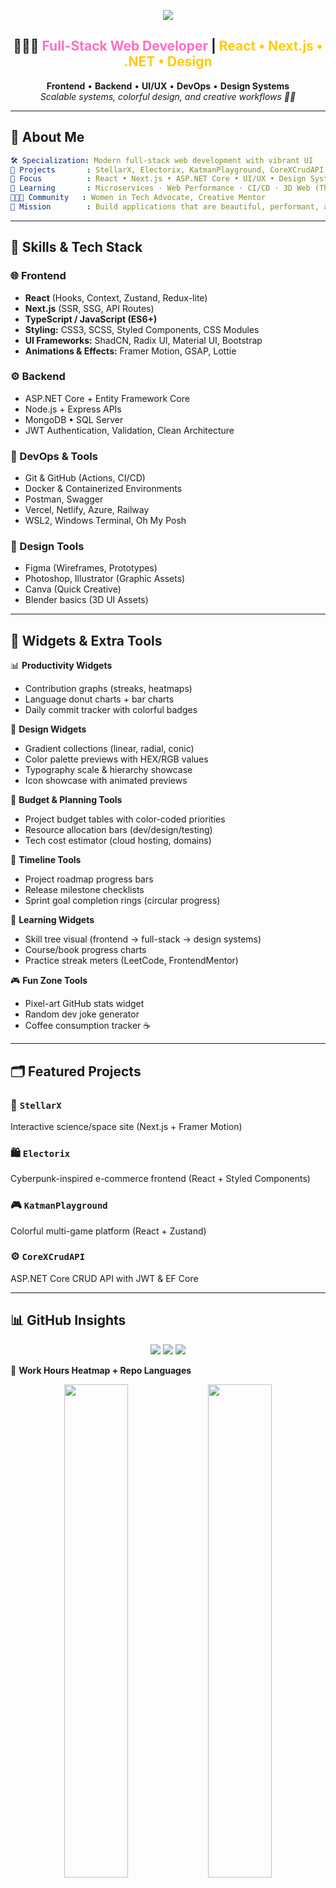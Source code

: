<!-- 🌈 ULTRA VIBRANT WAVE HEADER -->

<p align="center">
  <img src="https://user-images.githubusercontent.com/74038190/212748842-9fcbad5b-6173-4175-8a61-521f3dbb7514.gif"/>
</p>

<h2 align="center">👩🏻‍💻 <strong style="color:#ff6ec4">Full-Stack Web Developer</strong> | <span style="color:#ffcb05">React • Next.js • .NET • Design</span></h2>
<p align="center">
  <b>Frontend</b> • <b>Backend</b> • <b>UI/UX</b> • <b>DevOps</b> • <b>Design Systems</b><br>
  <i>Scalable systems, colorful design, and creative workflows 🌈✨</i>
</p>

---

## 📖 About Me

```yaml
🛠️ Specialization: Modern full-stack web development with vibrant UI
🚀 Projects       : StellarX, Electorix, KatmanPlayground, CoreXCrudAPI
🎯 Focus          : React • Next.js • ASP.NET Core • UI/UX • Design Systems
🌱 Learning       : Microservices · Web Performance · CI/CD · 3D Web (Three.js)
👩🏻‍🏫 Community   : Women in Tech Advocate, Creative Mentor
🎯 Mission        : Build applications that are beautiful, performant, and inclusive
```

---

## 🎨 Skills & Tech Stack

### 🌐 Frontend

* **React** (Hooks, Context, Zustand, Redux-lite)
* **Next.js** (SSR, SSG, API Routes)
* **TypeScript / JavaScript (ES6+)**
* **Styling:** CSS3, SCSS, Styled Components, CSS Modules
* **UI Frameworks:** ShadCN, Radix UI, Material UI, Bootstrap
* **Animations & Effects:** Framer Motion, GSAP, Lottie

### ⚙️ Backend

* ASP.NET Core + Entity Framework Core
* Node.js + Express APIs
* MongoDB • SQL Server
* JWT Authentication, Validation, Clean Architecture

### 🚀 DevOps & Tools

* Git & GitHub (Actions, CI/CD)
* Docker & Containerized Environments
* Postman, Swagger
* Vercel, Netlify, Azure, Railway
* WSL2, Windows Terminal, Oh My Posh

### 🎨 Design Tools

* Figma (Wireframes, Prototypes)
* Photoshop, Illustrator (Graphic Assets)
* Canva (Quick Creative)
* Blender basics (3D UI Assets)

---

## 🧩 Widgets & Extra Tools

📊 **Productivity Widgets**

* Contribution graphs (streaks, heatmaps)
* Language donut charts + bar charts
* Daily commit tracker with colorful badges

🎨 **Design Widgets**

* Gradient collections (linear, radial, conic)
* Color palette previews with HEX/RGB values
* Typography scale & hierarchy showcase
* Icon showcase with animated previews

💸 **Budget & Planning Tools**

* Project budget tables with color-coded priorities
* Resource allocation bars (dev/design/testing)
* Tech cost estimator (cloud hosting, domains)

📅 **Timeline Tools**

* Project roadmap progress bars
* Release milestone checklists
* Sprint goal completion rings (circular progress)

🧠 **Learning Widgets**

* Skill tree visual (frontend → full-stack → design systems)
* Course/book progress charts
* Practice streak meters (LeetCode, FrontendMentor)

🎮 **Fun Zone Tools**

* Pixel-art GitHub stats widget
* Random dev joke generator
* Coffee consumption tracker ☕

---

## 🗂️ Featured Projects

### 🌌 `StellarX`

Interactive science/space site (Next.js + Framer Motion)

### 🛍️ `Electorix`

Cyberpunk-inspired e-commerce frontend (React + Styled Components)

### 🎮 `KatmanPlayground`

Colorful multi-game platform (React + Zustand)

### ⚙️ `CoreXCrudAPI`

ASP.NET Core CRUD API with JWT & EF Core

---

## 📊 GitHub Insights

<p align="center">
  <img src="https://github-readme-stats.vercel.app/api?username=CodeByPinar&show_icons=true&theme=radical&hide_border=true&border_radius=15"/>
  <img src="https://streak-stats.demolab.com?user=CodeByPinar&theme=radical&hide_border=true&border_radius=15"/>
  <img src="https://github-readme-stats.vercel.app/api/top-langs/?username=CodeByPinar&layout=donut&theme=radical&hide_border=true"/>
</p>

📅 **Work Hours Heatmap + Repo Languages**

<p align="center">
  <img src="https://github-profile-summary-cards.vercel.app/api/cards/productive-time?username=CodeByPinar&theme=radical" width="45%"/>
  <img src="https://github-profile-summary-cards.vercel.app/api/cards/repos-per-language?username=CodeByPinar&theme=radical" width="45%"/>
</p>

---

## 📅 Upcoming Goals

* [ ] Launch **StellarX** live with animations
* [ ] Release **Electorix** frontend showcase
* [ ] Add **3D UI Components** with Three.js
* [ ] Publish **AuditTrail.NET** NuGet package
* [ ] Contribute to open-source design systems
* [ ] Write technical blogs on **Design + Dev synergy**

---

## 🔗 Connect With Me

<p align="center">
  <a href="https://twitter.com/llBeest"><img src="https://img.shields.io/badge/Twitter-1DA1F2?style=for-the-badge&logo=twitter"/></a>
  <a href="https://www.linkedin.com/in/piinartp"><img src="https://img.shields.io/badge/LinkedIn-0077B5?style=for-the-badge&logo=linkedin"/></a>
  <a href="https://github.com/CodeByPinar"><img src="https://img.shields.io/badge/GitHub-181717?style=for-the-badge&logo=github"/></a>
  <a href="mailto:piinartp@gmail.com"><img src="https://img.shields.io/badge/Gmail-EA4335?style=for-the-badge&logo=gmail&logoColor=white"/></a>
  <a href="https://medium.com/@piinartp"><img src="https://img.shields.io/badge/Medium-12100E?style=for-the-badge&logo=medium&logoColor=white"/></a>
  <a href="https://stackoverflow.com/users/yourID"><img src="https://img.shields.io/badge/StackOverflow-FE7A16?style=for-the-badge&logo=stackoverflow&logoColor=white"/></a>
</p>

---

<p align="center">
  <img src="https://user-images.githubusercontent.com/74038190/225813708-98b745f2-7d22-48cf-9150-083f1b00d6c9.gif"/>
</p>
